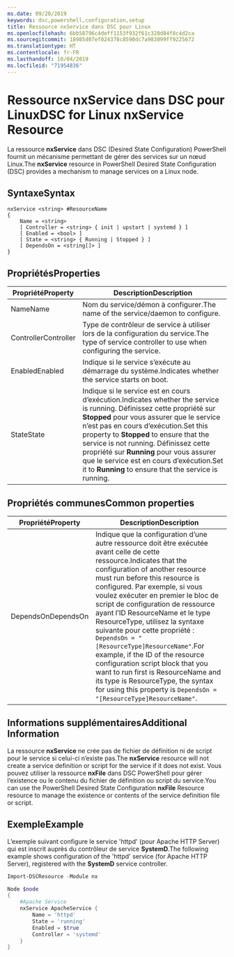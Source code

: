 ```yaml
---
ms.date: 09/20/2019
keywords: dsc,powershell,configuration,setup
title: Ressource nxService dans DSC pour Linux
ms.openlocfilehash: 6bb58796c4deff1153f932f61c328d84f8c4d2ca
ms.sourcegitcommit: 18985d07ef024378c8590dc7a983099ff9225672
ms.translationtype: HT
ms.contentlocale: fr-FR
ms.lasthandoff: 10/04/2019
ms.locfileid: "71954836"
---
```

# <a name="dsc-for-linux-nxservice-resource"></a><span data-ttu-id="815ba-103">Ressource nxService dans DSC pour Linux</span><span class="sxs-lookup"><span data-stu-id="815ba-103">DSC for Linux nxService Resource</span></span>

<span data-ttu-id="815ba-104">La ressource **nxService** dans DSC (Desired State Configuration) PowerShell fournit un mécanisme permettant de gérer des services sur un nœud Linux.</span><span class="sxs-lookup"><span data-stu-id="815ba-104">The **nxService** resource in PowerShell Desired State Configuration (DSC) provides a mechanism to manage services on a Linux node.</span></span>

## <a name="syntax"></a><span data-ttu-id="815ba-105">Syntaxe</span><span class="sxs-lookup"><span data-stu-id="815ba-105">Syntax</span></span>

```Syntax
nxService <string> #ResourceName
{
    Name = <string>
    [ Controller = <string> { init | upstart | systemd } ]
    [ Enabled = <bool> ]
    [ State = <string> { Running | Stopped } ]
    [ DependsOn = <string[]> ]
}
```

## <a name="properties"></a><span data-ttu-id="815ba-106">Propriétés</span><span class="sxs-lookup"><span data-stu-id="815ba-106">Properties</span></span>

|<span data-ttu-id="815ba-107">Propriété</span><span class="sxs-lookup"><span data-stu-id="815ba-107">Property</span></span> |<span data-ttu-id="815ba-108">Description</span><span class="sxs-lookup"><span data-stu-id="815ba-108">Description</span></span> |
|---|---|
|<span data-ttu-id="815ba-109">Name</span><span class="sxs-lookup"><span data-stu-id="815ba-109">Name</span></span> |<span data-ttu-id="815ba-110">Nom du service/démon à configurer.</span><span class="sxs-lookup"><span data-stu-id="815ba-110">The name of the service/daemon to configure.</span></span> |
|<span data-ttu-id="815ba-111">Controller</span><span class="sxs-lookup"><span data-stu-id="815ba-111">Controller</span></span> |<span data-ttu-id="815ba-112">Type de contrôleur de service à utiliser lors de la configuration du service.</span><span class="sxs-lookup"><span data-stu-id="815ba-112">The type of service controller to use when configuring the service.</span></span> |
|<span data-ttu-id="815ba-113">Enabled</span><span class="sxs-lookup"><span data-stu-id="815ba-113">Enabled</span></span> |<span data-ttu-id="815ba-114">Indique si le service s’exécute au démarrage du système.</span><span class="sxs-lookup"><span data-stu-id="815ba-114">Indicates whether the service starts on boot.</span></span> |
|<span data-ttu-id="815ba-115">State</span><span class="sxs-lookup"><span data-stu-id="815ba-115">State</span></span> |<span data-ttu-id="815ba-116">Indique si le service est en cours d’exécution.</span><span class="sxs-lookup"><span data-stu-id="815ba-116">Indicates whether the service is running.</span></span> <span data-ttu-id="815ba-117">Définissez cette propriété sur **Stopped** pour vous assurer que le service n’est pas en cours d’exécution.</span><span class="sxs-lookup"><span data-stu-id="815ba-117">Set this property to **Stopped** to ensure that the service is not running.</span></span> <span data-ttu-id="815ba-118">Définissez cette propriété sur **Running** pour vous assurer que le service est en cours d’exécution.</span><span class="sxs-lookup"><span data-stu-id="815ba-118">Set it to **Running** to ensure that the service is running.</span></span> |

## <a name="common-properties"></a><span data-ttu-id="815ba-119">Propriétés communes</span><span class="sxs-lookup"><span data-stu-id="815ba-119">Common properties</span></span>

|<span data-ttu-id="815ba-120">Propriété</span><span class="sxs-lookup"><span data-stu-id="815ba-120">Property</span></span> |<span data-ttu-id="815ba-121">Description</span><span class="sxs-lookup"><span data-stu-id="815ba-121">Description</span></span> |
|---|---|
|<span data-ttu-id="815ba-122">DependsOn</span><span class="sxs-lookup"><span data-stu-id="815ba-122">DependsOn</span></span> |<span data-ttu-id="815ba-123">Indique que la configuration d’une autre ressource doit être exécutée avant celle de cette ressource.</span><span class="sxs-lookup"><span data-stu-id="815ba-123">Indicates that the configuration of another resource must run before this resource is configured.</span></span> <span data-ttu-id="815ba-124">Par exemple, si vous voulez exécuter en premier le bloc de script de configuration de ressource ayant l’ID ResourceName et le type ResourceType, utilisez la syntaxe suivante pour cette propriété : `DependsOn = "[ResourceType]ResourceName"`.</span><span class="sxs-lookup"><span data-stu-id="815ba-124">For example, if the ID of the resource configuration script block that you want to run first is ResourceName and its type is ResourceType, the syntax for using this property is `DependsOn = "[ResourceType]ResourceName"`.</span></span> |

## <a name="additional-information"></a><span data-ttu-id="815ba-125">Informations supplémentaires</span><span class="sxs-lookup"><span data-stu-id="815ba-125">Additional Information</span></span>

<span data-ttu-id="815ba-126">La ressource **nxService** ne crée pas de fichier de définition ni de script pour le service si celui-ci n’existe pas.</span><span class="sxs-lookup"><span data-stu-id="815ba-126">The **nxService** resource will not create a service definition or script for the service if it does not exist.</span></span> <span data-ttu-id="815ba-127">Vous pouvez utiliser la ressource **nxFile** dans DSC PowerShell pour gérer l’existence ou le contenu du fichier de définition ou script du service.</span><span class="sxs-lookup"><span data-stu-id="815ba-127">You can use the PowerShell Desired State Configuration **nxFile** Resource resource to manage the existence or contents of the service definition file or script.</span></span>

## <a name="example"></a><span data-ttu-id="815ba-128">Exemple</span><span class="sxs-lookup"><span data-stu-id="815ba-128">Example</span></span>

<span data-ttu-id="815ba-129">L’exemple suivant configure le service 'httpd' (pour Apache HTTP Server) qui est inscrit auprès du contrôleur de service **SystemD**.</span><span class="sxs-lookup"><span data-stu-id="815ba-129">The following example shows configuration of the 'httpd' service (for Apache HTTP Server), registered with the **SystemD** service controller.</span></span>

```powershell
Import-DSCResource -Module nx

Node $node
{
    #Apache Service
    nxService ApacheService {
        Name = 'httpd'
        State = 'running'
        Enabled = $true
        Controller = 'systemd'
    }
}
```